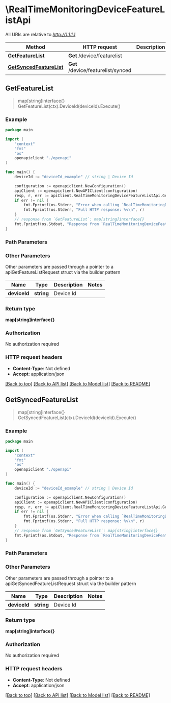 # \RealTimeMonitoringDeviceFeatureListApi

All URIs are relative to *http://1.1.1.1*

Method | HTTP request | Description
------------- | ------------- | -------------
[**GetFeatureList**](RealTimeMonitoringDeviceFeatureListApi.md#GetFeatureList) | **Get** /device/featurelist | 
[**GetSyncedFeatureList**](RealTimeMonitoringDeviceFeatureListApi.md#GetSyncedFeatureList) | **Get** /device/featurelist/synced | 



## GetFeatureList

> map[string]interface{} GetFeatureList(ctx).DeviceId(deviceId).Execute()





### Example

```go
package main

import (
    "context"
    "fmt"
    "os"
    openapiclient "./openapi"
)

func main() {
    deviceId := "deviceId_example" // string | Device Id

    configuration := openapiclient.NewConfiguration()
    apiClient := openapiclient.NewAPIClient(configuration)
    resp, r, err := apiClient.RealTimeMonitoringDeviceFeatureListApi.GetFeatureList(context.Background()).DeviceId(deviceId).Execute()
    if err != nil {
        fmt.Fprintf(os.Stderr, "Error when calling `RealTimeMonitoringDeviceFeatureListApi.GetFeatureList``: %v\n", err)
        fmt.Fprintf(os.Stderr, "Full HTTP response: %v\n", r)
    }
    // response from `GetFeatureList`: map[string]interface{}
    fmt.Fprintf(os.Stdout, "Response from `RealTimeMonitoringDeviceFeatureListApi.GetFeatureList`: %v\n", resp)
}
```

### Path Parameters



### Other Parameters

Other parameters are passed through a pointer to a apiGetFeatureListRequest struct via the builder pattern


Name | Type | Description  | Notes
------------- | ------------- | ------------- | -------------
 **deviceId** | **string** | Device Id | 

### Return type

**map[string]interface{}**

### Authorization

No authorization required

### HTTP request headers

- **Content-Type**: Not defined
- **Accept**: application/json

[[Back to top]](#) [[Back to API list]](../README.md#documentation-for-api-endpoints)
[[Back to Model list]](../README.md#documentation-for-models)
[[Back to README]](../README.md)


## GetSyncedFeatureList

> map[string]interface{} GetSyncedFeatureList(ctx).DeviceId(deviceId).Execute()





### Example

```go
package main

import (
    "context"
    "fmt"
    "os"
    openapiclient "./openapi"
)

func main() {
    deviceId := "deviceId_example" // string | Device Id

    configuration := openapiclient.NewConfiguration()
    apiClient := openapiclient.NewAPIClient(configuration)
    resp, r, err := apiClient.RealTimeMonitoringDeviceFeatureListApi.GetSyncedFeatureList(context.Background()).DeviceId(deviceId).Execute()
    if err != nil {
        fmt.Fprintf(os.Stderr, "Error when calling `RealTimeMonitoringDeviceFeatureListApi.GetSyncedFeatureList``: %v\n", err)
        fmt.Fprintf(os.Stderr, "Full HTTP response: %v\n", r)
    }
    // response from `GetSyncedFeatureList`: map[string]interface{}
    fmt.Fprintf(os.Stdout, "Response from `RealTimeMonitoringDeviceFeatureListApi.GetSyncedFeatureList`: %v\n", resp)
}
```

### Path Parameters



### Other Parameters

Other parameters are passed through a pointer to a apiGetSyncedFeatureListRequest struct via the builder pattern


Name | Type | Description  | Notes
------------- | ------------- | ------------- | -------------
 **deviceId** | **string** | Device Id | 

### Return type

**map[string]interface{}**

### Authorization

No authorization required

### HTTP request headers

- **Content-Type**: Not defined
- **Accept**: application/json

[[Back to top]](#) [[Back to API list]](../README.md#documentation-for-api-endpoints)
[[Back to Model list]](../README.md#documentation-for-models)
[[Back to README]](../README.md)


